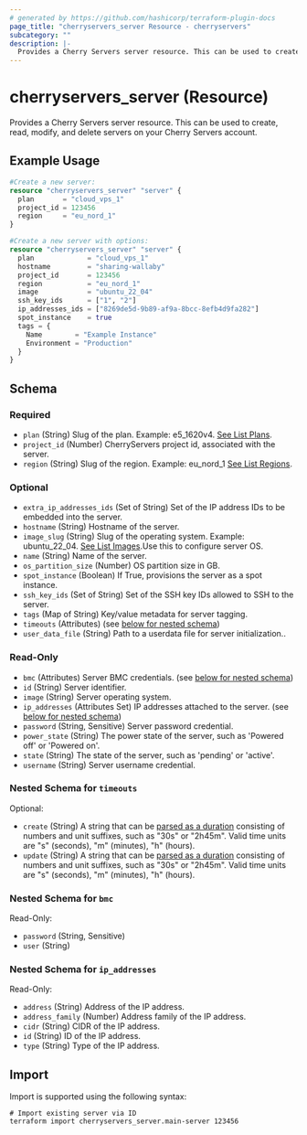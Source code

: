 ```yaml
---
# generated by https://github.com/hashicorp/terraform-plugin-docs
page_title: "cherryservers_server Resource - cherryservers"
subcategory: ""
description: |-
  Provides a Cherry Servers server resource. This can be used to create, read, modify, and delete servers on your Cherry Servers account.
---
```


# cherryservers_server (Resource)

Provides a Cherry Servers server resource. This can be used to create, read, modify, and delete servers on your Cherry Servers account.

## Example Usage

```terraform
#Create a new server:
resource "cherryservers_server" "server" {
  plan       = "cloud_vps_1"
  project_id = 123456
  region     = "eu_nord_1"
}

#Create a new server with options:
resource "cherryservers_server" "server" {
  plan             = "cloud_vps_1"
  hostname         = "sharing-wallaby"
  project_id       = 123456
  region           = "eu_nord_1"
  image            = "ubuntu_22_04"
  ssh_key_ids      = ["1", "2"]
  ip_addresses_ids = ["8269de5d-9b89-af9a-8bcc-8efb4d9fa282"]
  spot_instance    = true
  tags = {
    Name        = "Example Instance"
    Environment = "Production"
  }
}
```

<!-- schema generated by tfplugindocs -->
## Schema

### Required

- `plan` (String) Slug of the plan. Example: e5_1620v4. [See List Plans](https://api.cherryservers.com/doc/#tag/Plans/operation/get-plans).
- `project_id` (Number) CherryServers project id, associated with the server.
- `region` (String) Slug of the region. Example: eu_nord_1 [See List Regions](https://api.cherryservers.com/doc/#tag/Regions/operation/get-regions).

### Optional

- `extra_ip_addresses_ids` (Set of String) Set of the IP address IDs to be embedded into the server.
- `hostname` (String) Hostname of the server.
- `image_slug` (String) Slug of the operating system. Example: ubuntu_22_04. [See List Images](https://api.cherryservers.com/doc/#tag/Images/operation/get-plan-images).Use this to configure server OS.
- `name` (String) Name of the server.
- `os_partition_size` (Number) OS partition size in GB.
- `spot_instance` (Boolean) If True, provisions the server as a spot instance.
- `ssh_key_ids` (Set of String) Set of the SSH key IDs allowed to SSH to the server.
- `tags` (Map of String) Key/value metadata for server tagging.
- `timeouts` (Attributes) (see [below for nested schema](#nestedatt--timeouts))
- `user_data_file` (String) Path to a userdata file for server initialization..

### Read-Only

- `bmc` (Attributes) Server BMC credentials. (see [below for nested schema](#nestedatt--bmc))
- `id` (String) Server identifier.
- `image` (String) Server operating system.
- `ip_addresses` (Attributes Set) IP addresses attached to the server. (see [below for nested schema](#nestedatt--ip_addresses))
- `password` (String, Sensitive) Server password credential.
- `power_state` (String) The power state of the server, such as 'Powered off' or 'Powered on'.
- `state` (String) The state of the server, such as 'pending' or 'active'.
- `username` (String) Server username credential.

<a id="nestedatt--timeouts"></a>
### Nested Schema for `timeouts`

Optional:

- `create` (String) A string that can be [parsed as a duration](https://pkg.go.dev/time#ParseDuration) consisting of numbers and unit suffixes, such as "30s" or "2h45m". Valid time units are "s" (seconds), "m" (minutes), "h" (hours).
- `update` (String) A string that can be [parsed as a duration](https://pkg.go.dev/time#ParseDuration) consisting of numbers and unit suffixes, such as "30s" or "2h45m". Valid time units are "s" (seconds), "m" (minutes), "h" (hours).


<a id="nestedatt--bmc"></a>
### Nested Schema for `bmc`

Read-Only:

- `password` (String, Sensitive)
- `user` (String)


<a id="nestedatt--ip_addresses"></a>
### Nested Schema for `ip_addresses`

Read-Only:

- `address` (String) Address of the IP address.
- `address_family` (Number) Address family of the IP address.
- `cidr` (String) CIDR of the IP address.
- `id` (String) ID of the IP address.
- `type` (String) Type of the IP address.

## Import

Import is supported using the following syntax:

```shell
# Import existing server via ID
terraform import cherryservers_server.main-server 123456
```
